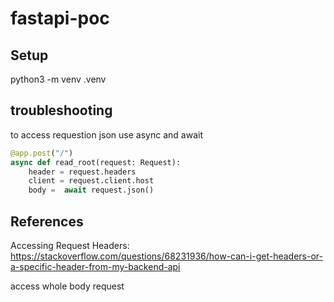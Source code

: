 # fastapi-poc

## Setup 
python3 -m venv .venv


## troubleshooting

to access requestion json use async and await 

```python
@app.post("/")
async def read_root(request: Request):
    header = request.headers
    client = request.client.host
    body =  await request.json()
```


## References

Accessing Request Headers:
https://stackoverflow.com/questions/68231936/how-can-i-get-headers-or-a-specific-header-from-my-backend-api


access whole body request
